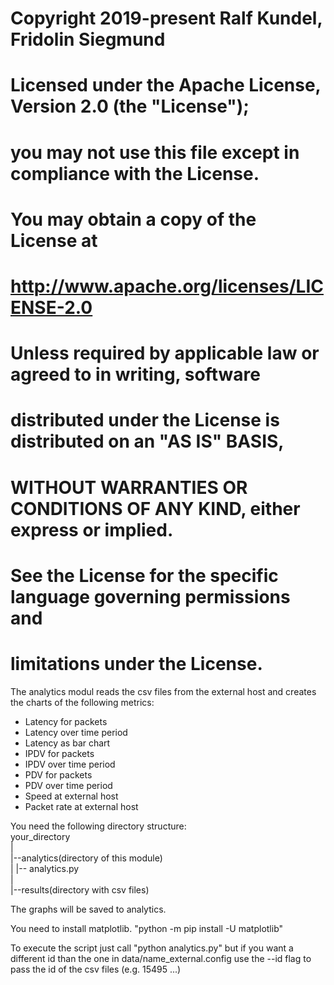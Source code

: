 # Copyright 2019-present Ralf Kundel, Fridolin Siegmund
# 
# Licensed under the Apache License, Version 2.0 (the "License");
# you may not use this file except in compliance with the License.
# You may obtain a copy of the License at
# 
#    http://www.apache.org/licenses/LICENSE-2.0
#
# Unless required by applicable law or agreed to in writing, software
# distributed under the License is distributed on an "AS IS" BASIS,
# WITHOUT WARRANTIES OR CONDITIONS OF ANY KIND, either express or implied.
# See the License for the specific language governing permissions and
# limitations under the License.

The analytics modul reads the csv files from the external host and creates the charts of the following metrics:
- Latency for packets
- Latency over time period
- Latency as bar chart
- IPDV for packets
- IPDV over time period
- PDV for packets
- PDV over time period
- Speed at external host
- Packet rate at external host
  
You need the following directory structure:  
	your_directory  
	|  
	|--analytics(directory of this module)  
	|       |-- analytics.py  
	|  
	|--results(directory with csv files)  
  
The graphs will be saved to analytics.  

You need to install matplotlib. "python -m pip install -U matplotlib"

To execute the script just call "python analytics.py" but if you want a different id than the one in data/name_external.config use the --id flag to pass the id of the csv files (e.g. 15495 ...)
